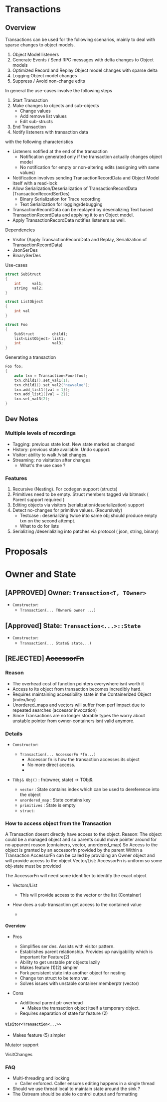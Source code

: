 # Transactions

## Overview

Transactions can be used for the following scenarios, mainly to deal with sparse changes to object models.

1. Object Model listeners
2. Generate Events / Send RPC messages with delta changes to Object models
3. Optimized Record and Replay Object model changes with sparse delta
4. Logging Object model changes
5. Suppress / Avoid non-change edits

In general the use-cases involve the following steps

1. Start Transaction
2. Make changes to objects and sub-objects
   - Change values
   - Add remove list values
   - Edit sub-structs
3. End Transaction
4. Notify listeners with transaction data

with the following characteristics

- Listeners notified at the end of the transaction
  - Notification generated only if the transaction actually changes object model
  - No notification for empty or non-altering edits (assigning with same values)
- Notification involves sending TransactionRecordData and Object Model itself with a read-lock
- Allow Serialization/Deserialization of TransactionRecordData (TransactionRecordSerDes)
  - Binary Serialization for Trace recording
  - Text Serialization for logging/debugging
- TransactionRecordData can be replayed by deserializing Text based TransactionRecordData and applying it to an Object
  model.
- Apply TransactionRecordData notifies listeners as well.

Dependencies

- Visitor (Apply TransactionRecordData and Replay, Serialization of TransactionRecordData)
- JsonSerDes
- BinarySerDes

Use-cases

```c++
struct SubStruct
{
    int     val1;
    string  val2;
}

struct ListObject
{
    int val
}

struct Foo
{
    SubStruct        child1;
    list<ListObject> list1;
    int              val3;
}
```

Generating a transaction

```c++
Foo foo;
{
    auto txn = Transaction<Foo>(foo);
    txn.child1().set_val1(1);
    txn.child1().set_val2("newvalue");
    txn.add_list1({val = 1});
    txn.add_list1({val = 2});
    txn.set_val3(2);
}
```

## Dev Notes

### Multiple levels of recordings

- Tagging: previous state lost. New state marked as changed
- History: previous state available. Undo support.
- Visitor: ability to walk /visit changes.
- Streaming: no visitation after changes
  - What's the use case ?

### Features

1. Recursive (Nesting). For codegen support (structs)
2. Primitives need to be empty. Struct members tagged via bitmask ( Parent support required )
3. Editing objects via visitors (serialization/deserialization) support
4. Detect no-changes for primitive values. (Recursively)
    - Testcase : deserializing twice into same obj should produce empty txn on the second attempt.
    - What to do for lists
5. Serializing /deserializing into patches via protocol ( json, string, binary)

# Proposals

# Owner and State

## [APPROVED] Owner: `Transaction<T, TOwner>`

- `Constructor`:
  - `Transaction(... TOwner& owner ...)`

## [Approved] State: `Transaction<...>::State`

- `Constructor`:
  - `Transaction(... State& state...)`

## [REJECTED] ~~AccessorFn~~

### Reason

- The overhead cost of function pointers everywhere isnt worth it
- Access to its object from transaction becomes incredibly hard.
- Requires maintaining accessibility state in the Containerized Object (index/key)
- Unordered_maps and vectors will suffer from perf impact due to repeated searches (accessor invocation)
- Since Transactions are no longer storable types the worry about unstable pointer from owner-containers isnt valid anymore.

### Details

- `Constructor`:
  - `Transaction(... AccessorFn *fn...)`
    - Accessor fn is how the transaction accesses its object
    - No more direct access.
    -

- `TObj& Obj()` : fn(owner, state) -> TObj&
  - `vector` : State contains index which can be used to dereference into the object
  - `unordered_map` : State contains key
  - `primitives` : State is empty
  - `struct`:

### How to access object from the Transaction

A Transaction doesnt directly have access to the object.
Reason: The object could be a managed object and so parents could move pointer around for no apparent reason (containers, vector, unordered_map)
So Access to the object is granted by an accessorfn provided by the parent
Within a Transaction AccessorFn can be called by providing an Owner object and will provide access to the object
Vector/List: AccessorFn is uniform so some obj-state must be provided

The AccessorFn will need some identifier to identify the exact object

- Vectors/List
  - This will provide access to the vector or the list (Container)

- How does a sub-transaction get access to the contained value

  -

#### Overview

- Pros
  - Simplifies ser des. Assists with visitor pattern.
  - Establishes parent relationship. Provides up navigability which is important for Feature(2)
  - Ability to get unstable ptr objects lazily
  - Makes feature (1)(2) simpler
  - Fork persistent state into another object for nesting
  - Change txn struct to be temp var.
  - Solves issues with unstable container memberptr  (vector)

- Cons
  - Additional parent ptr overhead
    - Makes the transaction object itself a temporary object.
  - Requires separation of state for feature (2)

#### `Visitor<Transaction<...>>`

- Makes feature (5) simpler

Mutator support

VisitChanges

### FAQ

- Multi-threading and locking
  - Caller enforced. Caller ensures editing happens in a single thread
- Should we use thread local to maintain state around the sink ?
- The Ostream should be able to control output and formatting
  